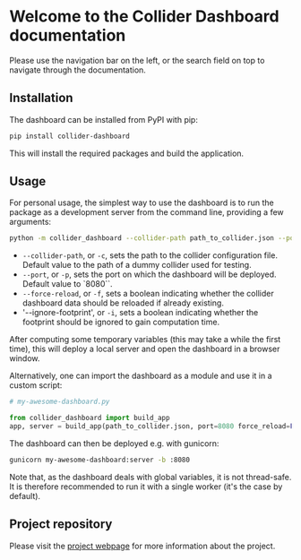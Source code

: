# Welcome to the Collider Dashboard documentation

Please use the navigation bar on the left, or the search field on top to navigate through the documentation.

## Installation

The dashboard can be installed from PyPI with pip:

```bash
pip install collider-dashboard
```

This will install the required packages and build the application.

## Usage

For personal usage, the simplest way to use the dashboard is to run the package as a development server from the command line, providing a few arguments:

```bash
python -m collider_dashboard --collider-path path_to_collider.json --port 8080 --force-reload --ignore--footprint
```

- `--collider-path`, or `-c`, sets the path to the collider configuration file. Default value to the path of a dummy collider used for testing.
- `--port`, or `-p`, sets the port on which the dashboard will be deployed. Default value to `8080``.
- `--force-reload`, or `-f`,  sets a boolean indicating whether the collider dashboard data should be reloaded if already existing.
- '--ignore-footprint', or `-i`, sets a boolean indicating whether the footprint should be ignored to gain computation time.

After computing some temporary variables (this may take a while the first time), this will deploy a local server and open the dashboard in a browser window.

Alternatively, one can import the dashboard as a module and use it in a custom script:

```python
# my-awesome-dashboard.py

from collider_dashboard import build_app
app, server = build_app(path_to_collider.json, port=8080 force_reload=False, ignore_footprint=False)
```

The dashboard can then be deployed e.g. with gunicorn:

```bash
gunicorn my-awesome-dashboard:server -b :8080
```

Note that, as the dashboard deals with global variables, it is not thread-safe. It is therefore recommended to run it with a single worker (it's the case by default).

## Project repository

Please visit the [project webpage](https://github.com/ColasDroin/collider-dashboard) for more information about the project.
